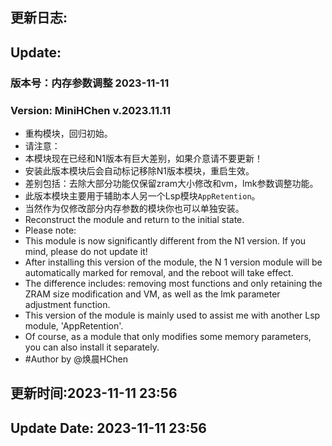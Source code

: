 ## 更新日志:

## Update:

### 版本号：内存参数调整 2023-11-11

### Version: MiniHChen v.2023.11.11

- 重构模块，回归初始。
- 请注意：
- 本模块现在已经和N1版本有巨大差别，如果介意请不要更新！
- 安装此版本模块后会自动标记移除N1版本模块，重启生效。
- 差别包括：去除大部分功能仅保留zram大小修改和vm，lmk参数调整功能。
- 此版本模块主要用于辅助本人另一个Lsp模块`AppRetention`。
- 当然作为仅修改部分内存参数的模块你也可以单独安装。
- Reconstruct the module and return to the initial state.
- Please note:
- This module is now significantly different from the N1 version. If you mind, please do not update it!
- After installing this version of the module, the N 1 version module will be automatically marked for removal, and the
  reboot will take effect.
- The difference includes: removing most functions and only retaining the ZRAM size modification and VM, as well as the
  lmk parameter adjustment function.
- This version of the module is mainly used to assist me with another Lsp module, 'AppRetention'.
- Of course, as a module that only modifies some memory parameters, you can also install it separately.
- #Author by @焕晨HChen

## 更新时间:2023-11-11 23:56

## Update Date: 2023-11-11 23:56